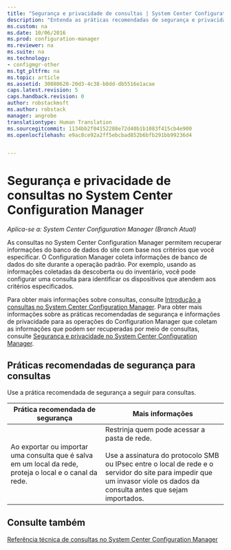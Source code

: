 ```yaml
---
title: "Segurança e privacidade de consultas | System Center Configuration Manager"
description: "Entenda as práticas recomendadas de segurança e privacidade quando você consulta informações do banco de dados do site."
ms.custom: na
ms.date: 10/06/2016
ms.prod: configuration-manager
ms.reviewer: na
ms.suite: na
ms.technology:
- configmgr-other
ms.tgt_pltfrm: na
ms.topic: article
ms.assetid: 30080620-20d3-4c38-b8dd-db5516e1acae
caps.latest.revision: 5
caps.handback.revision: 0
author: robstackmsft
ms.author: robstack
manager: angrobe
translationtype: Human Translation
ms.sourcegitcommit: 1134bb2f04152288e72d40b1b1083f415cb4e900
ms.openlocfilehash: e9ac8ce92a2ff5ebcbad852b6bfb291bb99236d4


---
```

# <a name="security-and-privacy-for-queries-in-system-center-configuration-manager"></a>Segurança e privacidade de consultas no System Center Configuration Manager

*Aplica-se a: System Center Configuration Manager (Branch Atual)*

As consultas no System Center Configuration Manager permitem recuperar informações do banco de dados do site com base nos critérios que você especificar. O Configuration Manager coleta informações de banco de dados do site durante a operação padrão. Por exemplo, usando as informações coletadas da descoberta ou do inventário, você pode configurar uma consulta para identificar os dispositivos que atendem aos critérios especificados.  

 Para obter mais informações sobre consultas, consulte [Introdução a consultas no System Center Configuration Manager](../../../core/servers/manage/introduction-to-queries.md). Para obter mais informações sobre as práticas recomendadas de segurança e informações de privacidade para as operações do Configuration Manager que coletam as informações que podem ser recuperadas por meio de consultas, consulte [Segurança e privacidade no System Center Configuration Manager](../../../core/plan-design/security/security-and-privacy.md).  

## <a name="security-best-practices-for-queries"></a>Práticas recomendadas de segurança para consultas  
 Use a prática recomendada de segurança a seguir para consultas.  

|Prática recomendada de segurança|Mais informações|  
|----------------------------|----------------------|  
|Ao exportar ou importar uma consulta que é salva em um local da rede, proteja o local e o canal da rede.|Restrinja quem pode acessar a pasta de rede.<br /><br /> Use a assinatura do protocolo SMB ou IPsec entre o local de rede e o servidor do site para impedir que um invasor viole os dados da consulta antes que sejam importados.|  

## <a name="see-also"></a>Consulte também  
 [Referência técnica de consultas no System Center Configuration Manager](../../../core/servers/manage/queries-technical-reference.md)



<!--HONumber=Nov16_HO1-->


